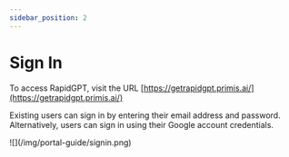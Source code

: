 ```yaml
---
sidebar_position: 2
---
```


# Sign In

To access RapidGPT, visit the URL [https://getrapidgpt.primis.ai/](https://getrapidgpt.primis.ai/)

Existing users can sign in by entering their email address and password. Alternatively, users can sign in using their Google account credentials.

<div className="t-center">
![](/img/portal-guide/signin.png)
</div>
